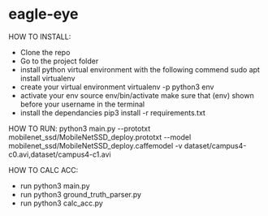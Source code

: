 # eagle-eye

HOW TO INSTALL:
- Clone the repo
- Go to the project folder
- install python virtual environment with the following commend
sudo apt install virtualenv
- create your virtual environment
virtualenv -p python3 env
- activate your env 
source env/bin/activate
make sure that (env) shown before your username in the terminal
- install the dependancies 
pip3 install -r requirements.txt

HOW TO RUN:
python3 main.py --prototxt mobilenet_ssd/MobileNetSSD_deploy.prototxt \--model mobilenet_ssd/MobileNetSSD_deploy.caffemodel -v dataset/campus4-c0.avi,dataset/campus4-c1.avi

HOW TO CALC ACC:
- run python3 main.py
- run python3 ground_truth_parser.py
- run python3 calc_acc.py